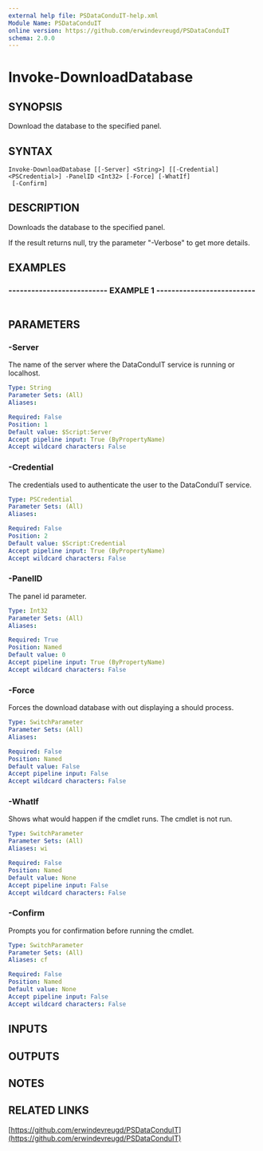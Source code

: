 ```yaml
---
external help file: PSDataConduIT-help.xml
Module Name: PSDataConduIT
online version: https://github.com/erwindevreugd/PSDataConduIT
schema: 2.0.0
---
```


# Invoke-DownloadDatabase

## SYNOPSIS
Download the database to the specified panel.

## SYNTAX

```
Invoke-DownloadDatabase [[-Server] <String>] [[-Credential] <PSCredential>] -PanelID <Int32> [-Force] [-WhatIf]
 [-Confirm]
```

## DESCRIPTION
Downloads the database to the specified panel. 

If the result returns null, try the parameter "-Verbose" to get more details.

## EXAMPLES

### -------------------------- EXAMPLE 1 --------------------------
```

```

## PARAMETERS

### -Server
The name of the server where the DataConduIT service is running or localhost.

```yaml
Type: String
Parameter Sets: (All)
Aliases: 

Required: False
Position: 1
Default value: $Script:Server
Accept pipeline input: True (ByPropertyName)
Accept wildcard characters: False
```

### -Credential
The credentials used to authenticate the user to the DataConduIT service.

```yaml
Type: PSCredential
Parameter Sets: (All)
Aliases: 

Required: False
Position: 2
Default value: $Script:Credential
Accept pipeline input: True (ByPropertyName)
Accept wildcard characters: False
```

### -PanelID
The panel id parameter.

```yaml
Type: Int32
Parameter Sets: (All)
Aliases: 

Required: True
Position: Named
Default value: 0
Accept pipeline input: True (ByPropertyName)
Accept wildcard characters: False
```

### -Force
Forces the download database with out displaying a should process.

```yaml
Type: SwitchParameter
Parameter Sets: (All)
Aliases: 

Required: False
Position: Named
Default value: False
Accept pipeline input: False
Accept wildcard characters: False
```

### -WhatIf
Shows what would happen if the cmdlet runs.
The cmdlet is not run.

```yaml
Type: SwitchParameter
Parameter Sets: (All)
Aliases: wi

Required: False
Position: Named
Default value: None
Accept pipeline input: False
Accept wildcard characters: False
```

### -Confirm
Prompts you for confirmation before running the cmdlet.

```yaml
Type: SwitchParameter
Parameter Sets: (All)
Aliases: cf

Required: False
Position: Named
Default value: None
Accept pipeline input: False
Accept wildcard characters: False
```

## INPUTS

## OUTPUTS

## NOTES

## RELATED LINKS

[https://github.com/erwindevreugd/PSDataConduIT](https://github.com/erwindevreugd/PSDataConduIT)

